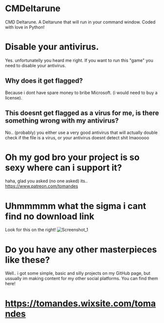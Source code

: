 # CMDeltarune
CMD Deltarune. A Deltarune that will run in your command window. Coded with love in Python!

# Disable your antivirus.
Yes. unfortunatelly you heard me right. If you want to run this "game" you need to disable your antivirus.

## Why does it get flagged?
Because i dont have spare money to bribe Microsoft. (i would need to buy a license).

## This doesnt get flagged as a virus for me, is there something wrong with my antivirus?
No.. (probably)
you either use a very good antivirus that will actually double check if the file is a virus, or your antivirus doesnt detect shit lmaooooo

# Oh my god bro your project is so sexy where can i support it?
haha, glad you asked (no one asked) 
its.. https://www.patreon.com/tomandes 

# Uhmmmmm what the sigma i cant find no download link
Look for this on the right!
![Screenshot_1](https://github.com/TomandesMSH/CMDeltarune/assets/89749814/e53dea25-2278-4a1b-ae62-1bebdcd87ae0)


# Do you have any other masterpieces like these?
Well.. i got some simple, basic and silly projects on my GitHub page, but ussually im making content for my other social platforms.
You can find them here!

# https://tomandes.wixsite.com/tomandes

